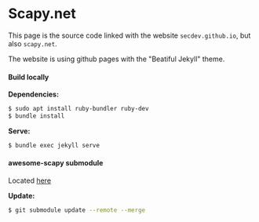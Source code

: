 # Scapy.net

This page is the source code linked with the website `secdev.github.io`, but also `scapy.net`.

The website is using github pages with the "Beatiful Jekyll" theme.

#### Build locally

**Dependencies:**
```sh
$ sudo apt install ruby-bundler ruby-dev
$ bundle install
```

**Serve:**
```sh
$ bundle exec jekyll serve
```

#### awesome-scapy submodule

Located [here](https://github.com/secdev/awesome-scapy)

**Update:**

```sh
$ git submodule update --remote --merge
```
